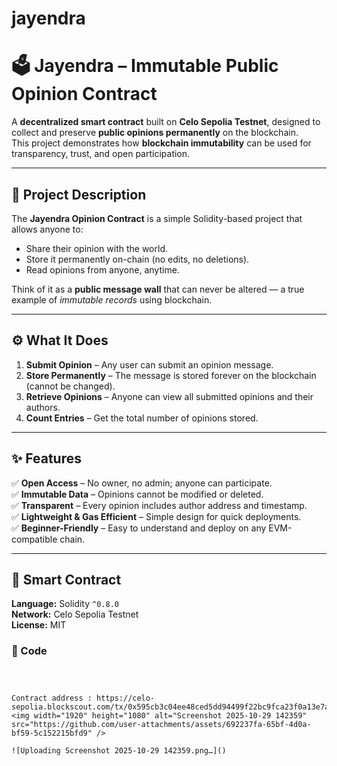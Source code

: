 # jayendra
# 🗳️ Jayendra – Immutable Public Opinion Contract

A **decentralized smart contract** built on **Celo Sepolia Testnet**, designed to collect and preserve **public opinions permanently** on the blockchain.  
This project demonstrates how **blockchain immutability** can be used for transparency, trust, and open participation.

---

## 🧠 Project Description

The **Jayendra Opinion Contract** is a simple Solidity-based project that allows anyone to:

- Share their opinion with the world.  
- Store it permanently on-chain (no edits, no deletions).  
- Read opinions from anyone, anytime.

Think of it as a **public message wall** that can never be altered — a true example of *immutable records* using blockchain.

---

## ⚙️ What It Does

1. **Submit Opinion** – Any user can submit an opinion message.  
2. **Store Permanently** – The message is stored forever on the blockchain (cannot be changed).  
3. **Retrieve Opinions** – Anyone can view all submitted opinions and their authors.  
4. **Count Entries** – Get the total number of opinions stored.

---

## ✨ Features

✅ **Open Access** – No owner, no admin; anyone can participate.  
✅ **Immutable Data** – Opinions cannot be modified or deleted.  
✅ **Transparent** – Every opinion includes author address and timestamp.  
✅ **Lightweight & Gas Efficient** – Simple design for quick deployments.  
✅ **Beginner-Friendly** – Easy to understand and deploy on any EVM-compatible chain.

---

## 🧩 Smart Contract

**Language:** Solidity `^0.8.0`  
**Network:** Celo Sepolia Testnet  
**License:** MIT  

### 📄 Code

```solidity



Contract address : https://celo-sepolia.blockscout.com/tx/0x595cb3c04ee48ced5dd94499f22bc9fca23f0a13e7ad60dcc387d8c99a40921a
<img width="1920" height="1080" alt="Screenshot 2025-10-29 142359" src="https://github.com/user-attachments/assets/692237fa-65bf-4d0a-bf59-5c152215bfd9" />

![Uploading Screenshot 2025-10-29 142359.png…]()
